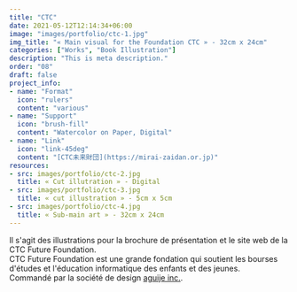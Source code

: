 ```yaml
---
title: "CTC"
date: 2021-05-12T12:14:34+06:00
image: "images/portfolio/ctc-1.jpg"
img_title: "« Main visual for the Foundation CTC » - 32cm x 24cm"
categories: ["Works", "Book Illustration"]
description: "This is meta description."
order: "08"
draft: false
project_info:
- name: "Format"
  icon: "rulers"
  content: "various"
- name: "Support"
  icon: "brush-fill"
  content: "Watercolor on Paper, Digital"
- name: "Link"
  icon: "link-45deg"
  content: "[CTC未来財団](https://mirai-zaidan.or.jp)"
resources:
- src: images/portfolio/ctc-2.jpg
  title: « Cut illutration » - Digital
- src: images/portfolio/ctc-3.jpg
  title: « cut illustration » - 5cm x 5cm
- src: images/portfolio/ctc-4.jpg
  title: « Sub-main art » - 32cm x 24cm
---
```

Il s'agit des illustrations pour la brochure de présentation et le site web de la CTC Future Foundation.  
CTC Future Foundation est une grande fondation qui soutient les bourses d'études et l'éducation informatique des enfants et des jeunes.  
Commandé par la société de design [aguije inc.](https://aguije.jp).
